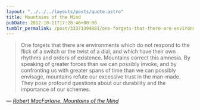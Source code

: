 ```yaml
---
layout: "../../../layouts/posts/quote.astro"
title: Mountains of the Mind
pubDate: 2012-10-11T17:28:46+00:00
tumblr_permalink: /post/33371394881/one-forgets-that-there-are-environments-which-do
---
```


> One forgets that there are environments which do not respond to the flick of a switch or the twist of a dial, and which have their own rhythms and orders of existence. Mountains correct this amnesia. By speaking of greater forces than we can possibly invoke, and by confronting us with greater spans of time than we can possibly envisage, mountains refute our excessive trust in the man-made. They pose profound questions about our durability and the importance of our schemes.

— <cite>[Robert MacFarlane, _Mountains of the Mind_](https://www.goodreads.com/book/show/839157.Mountains_of_the_Mind)</cite>
